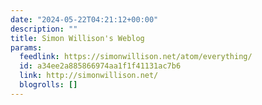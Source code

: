 ```yaml
---
date: "2024-05-22T04:21:12+00:00"
description: ""
title: Simon Willison's Weblog
params:
  feedlink: https://simonwillison.net/atom/everything/
  id: a34ee2a885866974aa1f1f41131ac7b6
  link: http://simonwillison.net/
  blogrolls: []
---
```


